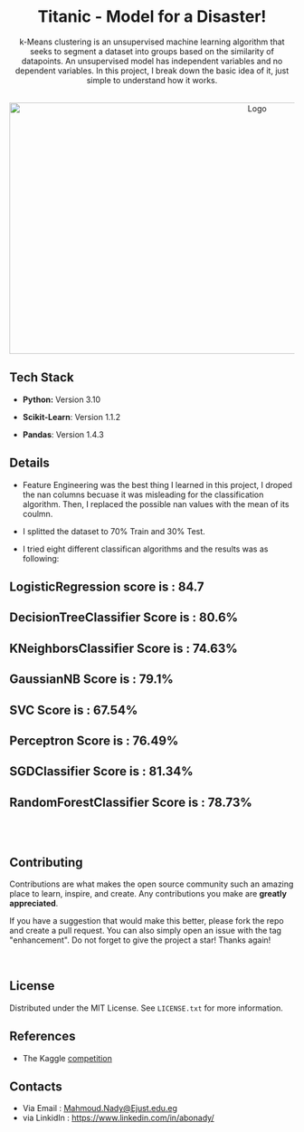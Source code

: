 <h1 align="center">Titanic - Model for a Disaster!</h1>
<div>
  <p align="center">
    k-Means clustering is an unsupervised machine learning algorithm that seeks to segment a dataset into groups based on the similarity of datapoints. An unsupervised model has independent variables and no dependent variables. In this project, I break down the basic idea of it, just simple to understand how it works.
    <br/>
  </p>
</div>

<br/>
<div align="center">
  <a href="https://i.imgur.com/wx7EeZg.png">
    <img src="https://i.imgur.com/wx7EeZg.png" alt="Logo" width="860" height="444">
  </a>

<br/>
</div>

## Tech Stack

* **Python:** Version 3.10

* **Scikit-Learn**: Version 1.1.2

* **Pandas**: Version 1.4.3


## Details

* Feature Engineering was the best thing I learned in this project, I droped the nan columns becuase it was misleading for the classification algorithm. Then, I replaced the possible nan values with the mean of its coulmn. 


* I splitted the dataset to 70% Train and 30% Test.

* I tried eight different classifican algorithms and the results was as following:

LogisticRegression score is :  84.7
-----------
DecisionTreeClassifier Score is :  80.6%
-----------
KNeighborsClassifier Score is :  74.63%
-----------
GaussianNB Score is :  79.1%
-----------
SVC Score is :  67.54%
-----------
Perceptron Score is :  76.49%
-----------
SGDClassifier Score is :  81.34%
-----------
RandomForestClassifier Score is :  78.73%
-----------

<br/>
<br/>



## Contributing
Contributions are what makes the open source community such an amazing place to learn, inspire, and create. Any contributions you make are **greatly appreciated**.

If you have a suggestion that would make this better, please fork the repo and create a pull request. You can also simply open an issue with the tag "enhancement".
Do not forget to give the project a star! Thanks again!

<br/>

## License

Distributed under the MIT License. See `LICENSE.txt` for more information.





## References

*  The Kaggle [competition](https://www.kaggle.com/competitions/titanic)


## Contacts
* Via Email : Mahmoud.Nady@Ejust.edu.eg
* via LinkidIn : https://www.linkedin.com/in/abonady/






